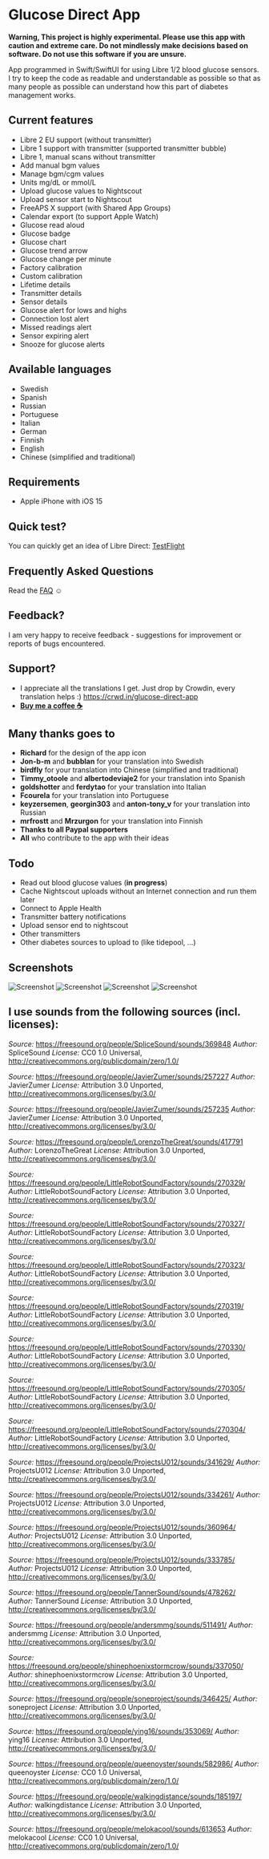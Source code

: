 # Glucose Direct App

**Warning, This project is highly experimental. Please use this app with caution and extreme care.
Do not mindlessly make decisions based on software.
Do not use this software if you are unsure.**

App programmed in Swift/SwiftUI for using Libre 1/2 blood glucose sensors. I try to keep the code as readable and understandable as possible so that as many people as possible can understand how this part of diabetes management works.

## Current features
- Libre 2 EU support (without transmitter)
- Libre 1 support with transmitter (supported transmitter bubble)
- Libre 1, manual scans without transmitter
- Add manual bgm values
- Manage bgm/cgm values
- Units mg/dL or mmol/L
- Upload glucose values to Nightscout
- Upload sensor start to Nightscout
- FreeAPS X support (with Shared App Groups)
- Calendar export (to support Apple Watch)
- Glucose read aloud
- Glucose badge
- Glucose chart
- Glucose trend arrow
- Glucose change per minute
- Factory calibration
- Custom calibration
- Lifetime details
- Transmitter details
- Sensor details
- Glucose alert for lows and highs
- Connection lost alert
- Missed readings alert
- Sensor expiring alert
- Snooze for glucose alerts

## Available languages
- Swedish
- Spanish
- Russian
- Portuguese
- Italian
- German
- Finnish
- English
- Chinese (simplified and traditional)

## Requirements
- Apple iPhone with iOS 15

## Quick test?
You can quickly get an idea of Libre Direct: [TestFlight](https://testflight.apple.com/join/dWDt5Wme)

## Frequently Asked Questions
Read the [FAQ](FAQ.md) ☺️

## Feedback?
I am very happy to receive feedback - suggestions for improvement or reports of bugs encountered.

## Support?
- I appreciate all the translations I get. Just drop by Crowdin, every translation helps :) https://crwd.in/glucose-direct-app
- [__Buy me a coffee :coffee:__](https://www.buymeacoffee.com/reimarmetzen)

## Many thanks goes to
- **Richard** for the design of the app icon
- **Jon-b-m** and **bubblan** for your translation into Swedish
- **birdfly** for your translation into Chinese (simplified and traditional)
- **Timmy_otoole** and **albertodeviaje2** for your translation into Spanish
- **goldshotter** and **ferdytao** for your translation into Italian
- **Fcourela** for your translation into Portuguese
- **keyzersemen**, **georgin303** and **anton-tony_v** for your translation into Russian
- **mrfrostt** and **Mrzurgon** for your translation into Finnish
- **Thanks to all Paypal supporters**
- **All** who contribute to the app with their ideas

## Todo
- Read out blood glucose values (**in progress**)
- Cache Nightscout uploads without an Internet connection and run them later
- Connect to Apple Health
- Transmitter battery notifications
- Upload sensor end to nightscout
- Other transmitters
- Other diabetes sources to upload to (like tidepool, ...)

## Screenshots
![Screenshot](/Screenshots/overview.png?raw=true)
![Screenshot](/Screenshots/list.png?raw=true)
![Screenshot](/Screenshots/calibrations.png?raw=true)
![Screenshot](/Screenshots/settings.png?raw=true)

## I use sounds from the following sources (incl. licenses):
_Source:_ https://freesound.org/people/SpliceSound/sounds/369848
_Author:_ SpliceSound
_License:_ CC0 1.0 Universal, http://creativecommons.org/publicdomain/zero/1.0/

_Source:_ https://freesound.org/people/JavierZumer/sounds/257227
_Author:_ JavierZumer
_License:_ Attribution 3.0 Unported, http://creativecommons.org/licenses/by/3.0/

_Source:_ https://freesound.org/people/JavierZumer/sounds/257235
_Author:_ JavierZumer
_License:_ Attribution 3.0 Unported, http://creativecommons.org/licenses/by/3.0/

_Source:_ https://freesound.org/people/LorenzoTheGreat/sounds/417791
_Author:_ LorenzoTheGreat
_License:_ Attribution 3.0 Unported, http://creativecommons.org/licenses/by/3.0/

_Source:_ https://freesound.org/people/LittleRobotSoundFactory/sounds/270329/
_Author:_ LittleRobotSoundFactory
_License:_ Attribution 3.0 Unported, http://creativecommons.org/licenses/by/3.0/

_Source:_ https://freesound.org/people/LittleRobotSoundFactory/sounds/270327/
_Author:_ LittleRobotSoundFactory
_License:_ Attribution 3.0 Unported, http://creativecommons.org/licenses/by/3.0/

_Source:_ https://freesound.org/people/LittleRobotSoundFactory/sounds/270323/
_Author:_ LittleRobotSoundFactory
_License:_ Attribution 3.0 Unported, http://creativecommons.org/licenses/by/3.0/

_Source:_ https://freesound.org/people/LittleRobotSoundFactory/sounds/270319/
_Author:_ LittleRobotSoundFactory
_License:_ Attribution 3.0 Unported, http://creativecommons.org/licenses/by/3.0/

_Source:_ https://freesound.org/people/LittleRobotSoundFactory/sounds/270330/
_Author:_ LittleRobotSoundFactory
_License:_ Attribution 3.0 Unported, http://creativecommons.org/licenses/by/3.0/

_Source:_ https://freesound.org/people/LittleRobotSoundFactory/sounds/270305/
_Author:_ LittleRobotSoundFactory
_License:_ Attribution 3.0 Unported, http://creativecommons.org/licenses/by/3.0/

_Source:_ https://freesound.org/people/LittleRobotSoundFactory/sounds/270304/
_Author:_ LittleRobotSoundFactory
_License:_ Attribution 3.0 Unported, http://creativecommons.org/licenses/by/3.0/

_Source:_ https://freesound.org/people/ProjectsU012/sounds/341629/
_Author:_ ProjectsU012
_License:_ Attribution 3.0 Unported, http://creativecommons.org/licenses/by/3.0/

_Source:_ https://freesound.org/people/ProjectsU012/sounds/334261/
_Author:_ ProjectsU012
_License:_ Attribution 3.0 Unported, http://creativecommons.org/licenses/by/3.0/

_Source:_ https://freesound.org/people/ProjectsU012/sounds/360964/
_Author:_ ProjectsU012
_License:_ Attribution 3.0 Unported, http://creativecommons.org/licenses/by/3.0/

_Source:_ https://freesound.org/people/ProjectsU012/sounds/333785/
_Author:_ ProjectsU012
_License:_ Attribution 3.0 Unported, http://creativecommons.org/licenses/by/3.0/

_Source:_ https://freesound.org/people/TannerSound/sounds/478262/
_Author:_ TannerSound
_License:_ Attribution 3.0 Unported, http://creativecommons.org/licenses/by/3.0/

_Source:_ https://freesound.org/people/andersmmg/sounds/511491/
_Author:_ andersmmg
_License:_ Attribution 3.0 Unported, http://creativecommons.org/licenses/by/3.0/

_Source:_ https://freesound.org/people/shinephoenixstormcrow/sounds/337050/
_Author:_ shinephoenixstormcrow
_License:_ Attribution 3.0 Unported, http://creativecommons.org/licenses/by/3.0/

_Source:_ https://freesound.org/people/soneproject/sounds/346425/
_Author:_ soneproject
_License:_ Attribution 3.0 Unported, http://creativecommons.org/licenses/by/3.0/

_Source:_ https://freesound.org/people/ying16/sounds/353069/
_Author:_ ying16
_License:_ Attribution 3.0 Unported, http://creativecommons.org/licenses/by/3.0/

_Source:_ https://freesound.org/people/queenoyster/sounds/582986/
_Author:_ queenoyster
_License:_ CC0 1.0 Universal, http://creativecommons.org/publicdomain/zero/1.0/

_Source:_ https://freesound.org/people/walkingdistance/sounds/185197/
_Author:_ walkingdistance
_License:_ Attribution 3.0 Unported, http://creativecommons.org/licenses/by/3.0/

_Source:_ https://freesound.org/people/melokacool/sounds/613653
_Author:_ melokacool
_License:_ CC0 1.0 Universal, http://creativecommons.org/publicdomain/zero/1.0/
